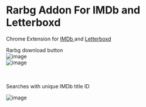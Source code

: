 # Rarbg Addon For IMDb and Letterboxd

Chrome Extension for <a href="https://www.imdb.com/"> IMDb </a> and <a href="https://letterboxd.com/"> Letterboxd </a>

Rarbg download button
<br>
![image](https://user-images.githubusercontent.com/80418105/203863524-50f4b982-65fe-41f0-b746-0228464cd4a6.png)
<br>
![image](https://user-images.githubusercontent.com/80418105/203863601-269b385e-0c7e-49b1-84d8-91f34f61df4b.png)

<br><br>
Searches with unique IMDb title ID

![image](https://user-images.githubusercontent.com/80418105/203863839-923db987-d95e-460e-86bd-b900c744e089.png)

